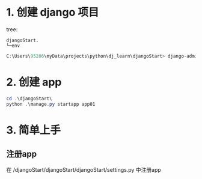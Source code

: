 # 1. 创建 django 项目    
  
tree:
```tree  
djangoStart.
└─env
```
  
```powershell
C:\Users\95206\myData\projects\python\dj_learn\djangoStart> django-admin.exe startproject djangoStart
```    
  
  
# 2. 创建 app  
  
```powershell  
cd .\djangoStart\  
python .\manage.py startapp app01
```  
  
  
# 3. 简单上手  
  
## 注册app  
  
在 /djangoStart/djangoStart/djangoStart/settings.py 中注册app  
